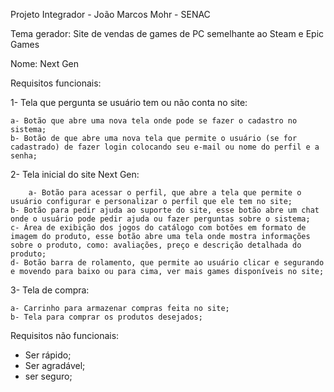 Projeto Integrador - João Marcos Mohr - SENAC

Tema gerador: Site de vendas de games de PC semelhante ao Steam e Epic Games

Nome: Next Gen

Requisitos funcionais: 

1- Tela que pergunta se usuário tem ou não conta no site:
 
	a- Botão que abre uma nova tela onde pode se fazer o cadastro no sistema;
   	b- Botão de que abre uma nova tela que permite o usuário (se for cadastrado) de fazer login colocando seu e-mail ou nome do perfil e a senha;

2- Tela inicial do site Next Gen: 

       	a- Botão para acessar o perfil, que abre a tela que permite o usuário configurar e personalizar o perfil que ele tem no site;
	b- Botão para pedir ajuda ao suporte do site, esse botão abre um chat onde o usuário pode pedir ajuda ou fazer perguntas sobre o sistema;
   	c- Área de exibição dos jogos do catálogo com botões em formato de imagem do produto, esse botão abre uma tela onde mostra informações sobre o produto, como: avaliações, preço e descrição detalhada do produto;
	d- Botão barra de rolamento, que permite ao usuário clicar e segurando e movendo para baixo ou para cima, ver mais games disponíveis no site; 
 
 3- Tela de compra: 

  	a- Carrinho para armazenar compras feita no site;
   	b- Tela para comprar os produtos desejados;
   
Requisitos não funcionais: 

* Ser rápido;
* Ser agradável;
* ser seguro;
  

